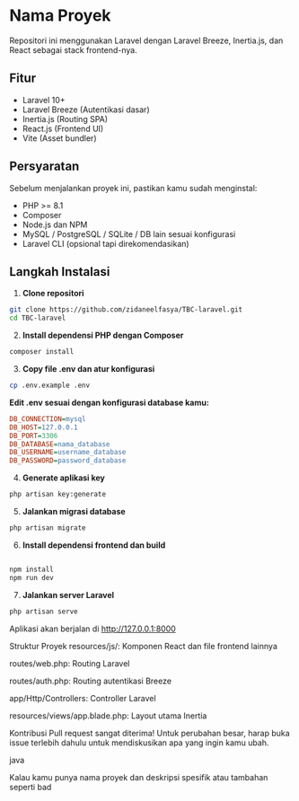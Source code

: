 # Nama Proyek

Repositori ini menggunakan Laravel dengan Laravel Breeze, Inertia.js, dan React sebagai stack frontend-nya.

## Fitur

- Laravel 10+
- Laravel Breeze (Autentikasi dasar)
- Inertia.js (Routing SPA)
- React.js (Frontend UI)
- Vite (Asset bundler)

## Persyaratan

Sebelum menjalankan proyek ini, pastikan kamu sudah menginstal:

- PHP >= 8.1
- Composer
- Node.js dan NPM
- MySQL / PostgreSQL / SQLite / DB lain sesuai konfigurasi
- Laravel CLI (opsional tapi direkomendasikan)

## Langkah Instalasi

1. **Clone repositori**
```bash
git clone https://github.com/zidaneelfasya/TBC-laravel.git
cd TBC-laravel
```
  
2. **Install dependensi PHP dengan Composer**

```bash
composer install
```

3. **Copy file .env dan atur konfigurasi**

```bash
cp .env.example .env
```

**Edit .env sesuai dengan konfigurasi database kamu:**

```ini
DB_CONNECTION=mysql
DB_HOST=127.0.0.1
DB_PORT=3306
DB_DATABASE=nama_database
DB_USERNAME=username_database
DB_PASSWORD=password_database
```

4. **Generate aplikasi key**

```bash
php artisan key:generate
```

5. **Jalankan migrasi database**

```bash
php artisan migrate
```

6. **Install dependensi frontend dan build**
```bash

npm install
npm run dev
```
7. **Jalankan server Laravel**

```bash
php artisan serve
```

Aplikasi akan berjalan di http://127.0.0.1:8000

Struktur Proyek
resources/js/: Komponen React dan file frontend lainnya

routes/web.php: Routing Laravel

routes/auth.php: Routing autentikasi Breeze

app/Http/Controllers: Controller Laravel

resources/views/app.blade.php: Layout utama Inertia

Kontribusi
Pull request sangat diterima! Untuk perubahan besar, harap buka issue terlebih dahulu untuk mendiskusikan apa yang ingin kamu ubah.

java

Kalau kamu punya nama proyek dan deskripsi spesifik atau tambahan seperti bad